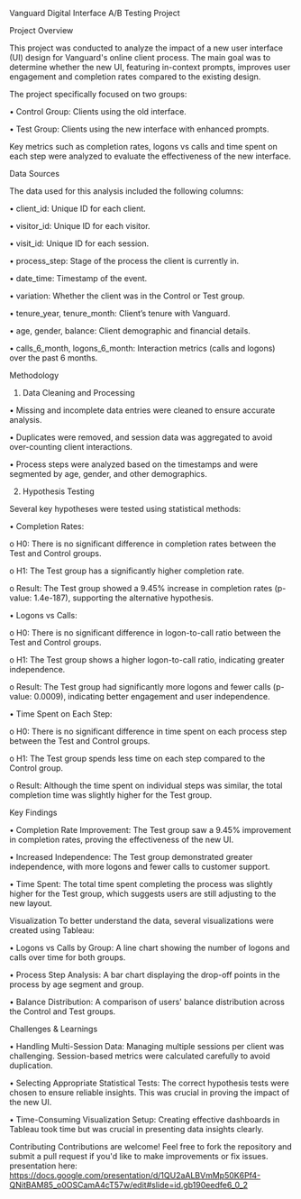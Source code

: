Vanguard Digital Interface A/B Testing Project

Project Overview

This project was conducted to analyze the impact of a new user interface (UI) design for Vanguard's online client process. The main goal was to determine whether the new UI, featuring in-context prompts, improves user engagement and completion rates compared to the existing design.

The project specifically focused on two groups:

•	Control Group: Clients using the old interface.

•	Test Group: Clients using the new interface with enhanced prompts.

Key metrics such as completion rates, logons vs calls and time spent on each step were analyzed to evaluate the effectiveness of the new interface.

Data Sources

The data used for this analysis included the following columns:

•	client_id: Unique ID for each client.

•	visitor_id: Unique ID for each visitor.

•	visit_id: Unique ID for each session.

•	process_step: Stage of the process the client is currently in.

•	date_time: Timestamp of the event.

•	variation: Whether the client was in the Control or Test group.

•	tenure_year, tenure_month: Client’s tenure with Vanguard.

•	age, gender, balance: Client demographic and financial details.

•	calls_6_month, logons_6_month: Interaction metrics (calls and logons) over the past 6 months.

Methodology

1. Data Cleaning and Processing

•	Missing and incomplete data entries were cleaned to ensure accurate analysis.

•	Duplicates were removed, and session data was aggregated to avoid over-counting client interactions.

•	Process steps were analyzed based on the timestamps and were segmented by age, gender, and other demographics.

2. Hypothesis Testing

Several key hypotheses were tested using statistical methods:

•	Completion Rates:

o	H0: There is no significant difference in completion rates between the Test and Control groups.

o	H1: The Test group has a significantly higher completion rate.

o	Result: The Test group showed a 9.45% increase in completion rates (p-value: 1.4e-187), supporting the alternative hypothesis.

•	Logons vs Calls:

o	H0: There is no significant difference in logon-to-call ratio between the Test and Control groups.

o	H1: The Test group shows a higher logon-to-call ratio, indicating greater independence.

o	Result: The Test group had significantly more logons and fewer calls (p-value: 0.0009), indicating better engagement and user independence.

•	Time Spent on Each Step:

o	H0: There is no significant difference in time spent on each process step between the Test and Control groups.

o	H1: The Test group spends less time on each step compared to the Control group.

o	Result: Although the time spent on individual steps was similar, the total completion time was slightly higher for the Test group.

Key Findings

•	Completion Rate Improvement: The Test group saw a 9.45% improvement in completion rates, proving the effectiveness of the new UI.

•	Increased Independence: The Test group demonstrated greater independence, with more logons and fewer calls to customer support.

•	Time Spent: The total time spent completing the process was slightly higher for the Test group, which suggests users are still adjusting to the new layout.

Visualization
To better understand the data, several visualizations were created using Tableau:

•	Logons vs Calls by Group: A line chart showing the number of logons and calls over time for both groups.

•	Process Step Analysis: A bar chart displaying the drop-off points in the process by age segment and group.

•	Balance Distribution: A comparison of users' balance distribution across the Control and Test groups.

Challenges & Learnings

•	Handling Multi-Session Data: Managing multiple sessions per client was challenging. Session-based metrics were calculated carefully to avoid duplication.

•	Selecting Appropriate Statistical Tests: The correct hypothesis tests were chosen to ensure reliable insights. This was crucial in proving the impact of the new UI.

•	Time-Consuming Visualization Setup: Creating effective dashboards in Tableau took time but was crucial in presenting data insights clearly.

Contributing Contributions are welcome! Feel free to fork the repository and submit a pull request if you'd like to make improvements or fix issues.
presentation here: https://docs.google.com/presentation/d/1QU2aALBVmMp50K6Pf4-QNitBAM85_o0OSCamA4cT57w/edit#slide=id.gb190eedfe6_0_2
